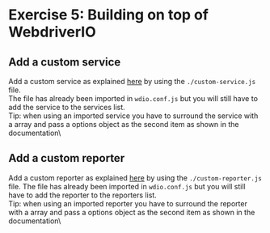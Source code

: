 # Exercise 5: Building on top of WebdriverIO

## Add a custom service

Add a custom service as explained [here](https://webdriver.io/docs/customservices.html) by using the `./custom-service.js` file.\
The file has already been imported in `wdio.conf.js` but you will still have to add the service to the services list.\
Tip: when using an imported service you have to surround the service with a array and pass a options object as the second item as shown in the documentation\

## Add a custom reporter

Add a custom reporter as explained [here](https://webdriver.io/docs/customreporter.html) by using the `./custom-reporter.js` file.
The file has already been imported in `wdio.conf.js` but you will still have to add the reporter to the reporters list.\
Tip: when using an imported reporter you have to surround the reporter with a array and pass a options object as the second item as shown in the documentation\